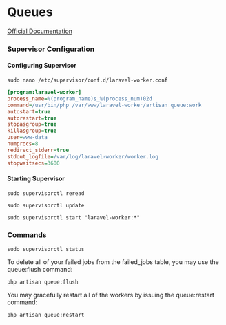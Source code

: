 # Queues

[Official Documentation](https://laravel.com/docs/queues)

### Supervisor Configuration

#### Configuring Supervisor

```shell
sudo nano /etc/supervisor/conf.d/laravel-worker.conf
```

```ini
[program:laravel-worker]
process_name=%(program_name)s_%(process_num)02d
command=/usr/bin/php /var/www/laravel-worker/artisan queue:work
autostart=true
autorestart=true
stopasgroup=true
killasgroup=true
user=www-data
numprocs=8
redirect_stderr=true
stdout_logfile=/var/log/laravel-worker/worker.log
stopwaitsecs=3600
```

#### Starting Supervisor

```shell
sudo supervisorctl reread
```

```shell
sudo supervisorctl update
```

```shell
sudo supervisorctl start "laravel-worker:*"
```

### Commands

```shell
sudo supervisorctl status
```

To delete all of your failed jobs from the failed_jobs table, you may use the queue:flush command:

```shell
php artisan queue:flush
```

You may gracefully restart all of the workers by issuing the queue:restart command:

```shell
php artisan queue:restart
```
